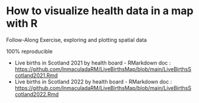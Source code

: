 # How to visualize health data in a map with R 

Follow-Along Exercise, exploring and plotting spatial data 

100% reproducible

- Live births in Scotland 2021 by health board - RMarkdown doc : https://github.com/InmaculadaRM/LiveBirthsMap/blob/main/LiveBirthsScotland2021.Rmd
- Live births in Scotland 2022 by health board  - RMarkdown doc : https://github.com/InmaculadaRM/LiveBirthsMap/blob/main/LiveBirthsScotland2022.Rmd
